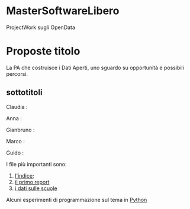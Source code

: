 # MasterSoftwareLibero
ProjectWork sugli OpenData

# Proposte titolo 

La PA che costruisce i Dati Aperti, uno sguardo su opportunità e possibili percorsi.

## sottotitoli
 Claudia :
 
 Anna :
 
 Gianbruno :
 
 Marco :
 
 Guido :


I file più importanti sono:

1. [l'indice](INDICE.md);
2. [il primo report](Report_I.md)
3. [i dati sulle scuole](DatiScuole.md)

Alcuni esperimenti di programmazione sul tema in [Python](ProvePython)
